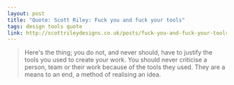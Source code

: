 ```yaml
---
layout: post
title: "Quote: Scott Riley: Fuck you and fuck your tools"
tags: design tools quote
link: http://scottrileydesigns.co.uk/posts/fuck-you-and-fuck-your-tools
---
```


> Here's the thing; you do not, and never should, have to justify the tools you used to create your work. You should never criticise a person, team or their work because of the tools they used. They are a means to an end, a method of realising an idea.